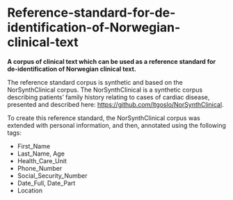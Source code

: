 # Reference-standard-for-de-identification-of-Norwegian-clinical-text

**A corpus of clinical text which can be used as a reference standard for de-identification of Norwegian clinical text.** 


The reference standard corpus is synthetic and based on the NorSynthClinical corpus. The NorSynthClinical is a synthetic corpus describing patients’ family history relating to cases of cardiac disease, presented and described here: https://github.com/ltgoslo/NorSynthClinical. 

To create this reference standard, the NorSynthClinical corpus was extended with personal information, and then, annotated using the following tags: 
* First_Name
* Last_Name, Age
* Health_Care_Unit
* Phone_Number
* Social_Security_Number
* Date_Full, Date_Part
* Location

